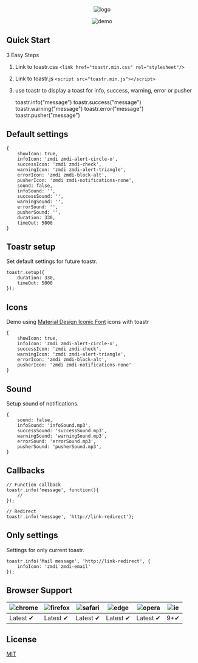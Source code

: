 <p align="center">
  <img src="https://cloud.githubusercontent.com/assets/7092420/24548757/6acd1212-1640-11e7-8941-10336f1172fb.png" alt="logo">
</p>
<p align="center">
  <img src="https://cloud.githubusercontent.com/assets/7092420/24548760/716a210a-1640-11e7-9df7-764c3de5edd9.png" alt="demo">
</p>


## Quick Start
3 Easy Steps
 1. Link to toastr.css `<link href="toastr.min.css" rel="stylesheet"/>`
 2. Link to toastr.js `<script src="toastr.min.js"></script>`
 3. use toastr to display a toast for info, success, warning, error or pusher


    toastr.info("message")
    toastr.success("message")
    toastr.warning("message")
    toastr.error("message")
    toastr.pusher("message")

## Default settings

    {
        showIcon: true,
        infoIcon: 'zmdi zmdi-alert-circle-o',
        successIcon: 'zmdi zmdi-check',
        warningIcon: 'zmdi zmdi-alert-triangle',
        errorIcon: 'zmdi zmdi-block-alt',
        pusherIcon: 'zmdi zmdi-notifications-none',
        sound: false,
        infoSound: '',
        successSound: '',
        warningSound: '',
        errorSound: '',
        pusherSound: '',
        duration: 330,
        timeOut: 5000
    }

## Toastr setup
Set default settings for future toastr.

    toastr.setup({
        duration: 330,
        timeOut: 5000
    });

## Icons
Demo using [Material Design Iconic Font](http://zavoloklom.github.io/material-design-iconic-font/) icons with toastr

    {
        showIcon: true,
        infoIcon: 'zmdi zmdi-alert-circle-o',
        successIcon: 'zmdi zmdi-check',
        warningIcon: 'zmdi zmdi-alert-triangle',
        errorIcon: 'zmdi zmdi-block-alt',
        pusherIcon: 'zmdi zmdi-notifications-none'
    }

## Sound
Setup sound of notifications.

    {
        sound: false,
        infoSound: 'infoSound.mp3',
        successSound: 'successSound.mp3',
        warningSound: 'warningSound.mp3',
        errorSound: 'errorSound.mp3',
        pusherSound: 'pusherSound.mp3',
    }

## Callbacks

    // Function callback
    toastr.info('message', function(){
        //
    });

    // Redirect
    toastr.info('message', 'http://link-redirect');

## Only settings
Settings for only current toastr.
    
    toastr.info('Mail message', 'http://link-redirect', {
        infoIcon: 'zmdi zmdi-email'
    });
    
## Browser Support
![chrome](https://cloud.githubusercontent.com/assets/7092420/24220167/e269228c-0f7b-11e7-97ca-ffb3e92134ed.jpg)|![firefox](https://cloud.githubusercontent.com/assets/7092420/24220162/e263c6a2-0f7b-11e7-90b0-7b84048b55c6.jpg)|![safari](https://cloud.githubusercontent.com/assets/7092420/24220166/e267f380-0f7b-11e7-884b-1516507948f2.jpg)|![edge](https://cloud.githubusercontent.com/assets/7092420/24220165/e2653d0c-0f7b-11e7-8ff8-fee09ab30a72.jpg)|![opera](https://cloud.githubusercontent.com/assets/7092420/24220164/e2641288-0f7b-11e7-9a3a-59fd105b267f.jpg)|![ie](https://cloud.githubusercontent.com/assets/7092420/24220163/e263d156-0f7b-11e7-8c89-7dd480fd98fb.jpg)
-------- |---------|---------|---------|---------|---------
Latest ✔ |Latest ✔ |Latest ✔ |Latest ✔ |Latest ✔ |9+✔ 
## License
[MIT](http://opensource.org/licenses/MIT)
